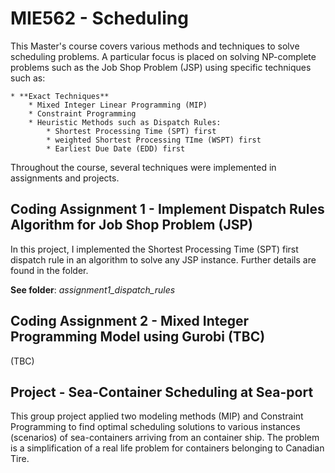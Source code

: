 # **MIE562 - Scheduling**

This Master's course covers various methods and techniques to solve scheduling problems.  A particular focus is placed on solving NP-complete problems such as the Job Shop Problem (JSP) using specific techniques such as:

    * **Exact Techniques**
        * Mixed Integer Linear Programming (MIP)
        * Constraint Programming
        * Heuristic Methods such as Dispatch Rules:
            * Shortest Processing Time (SPT) first
            * weighted Shortest Processing TIme (WSPT) first
            * Earliest Due Date (EDD) first

Throughout the course, several techniques were implemented in assignments and projects.

## **Coding Assignment 1 - Implement Dispatch Rules Algorithm for Job Shop Problem (JSP)**

In this project, I implemented the Shortest Processing Time (SPT) first dispatch rule in an algorithm to solve any JSP instance.  Further details are found in the folder.

**See folder**: *assignment1_dispatch_rules*

## **Coding Assignment 2 - Mixed Integer Programming Model using Gurobi (TBC)**

(TBC)

## **Project - Sea-Container Scheduling at Sea-port**

This group project applied two modeling methods (MIP) and Constraint Programming to find optimal scheduling solutions to various instances (scenarios) of sea-containers arriving from an container ship.  The problem is a simplification of a real life problem for containers belonging to Canadian Tire.
